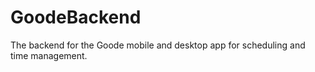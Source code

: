 # GoodeBackend
The backend for the Goode mobile and desktop app for scheduling and time management.
